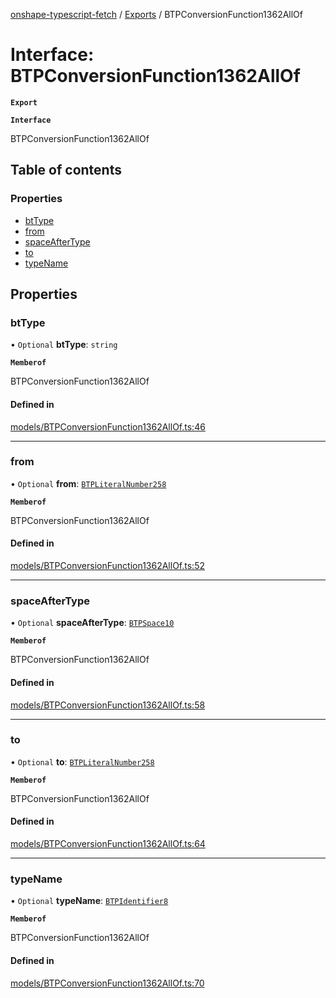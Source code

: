 [onshape-typescript-fetch](../README.md) / [Exports](../modules.md) / BTPConversionFunction1362AllOf

# Interface: BTPConversionFunction1362AllOf

**`Export`**

**`Interface`**

BTPConversionFunction1362AllOf

## Table of contents

### Properties

- [btType](BTPConversionFunction1362AllOf.md#bttype)
- [from](BTPConversionFunction1362AllOf.md#from)
- [spaceAfterType](BTPConversionFunction1362AllOf.md#spaceaftertype)
- [to](BTPConversionFunction1362AllOf.md#to)
- [typeName](BTPConversionFunction1362AllOf.md#typename)

## Properties

### btType

• `Optional` **btType**: `string`

**`Memberof`**

BTPConversionFunction1362AllOf

#### Defined in

[models/BTPConversionFunction1362AllOf.ts:46](https://github.com/toebes/onshape-typescript-fetch/blob/3e11ae1/models/BTPConversionFunction1362AllOf.ts#L46)

___

### from

• `Optional` **from**: [`BTPLiteralNumber258`](BTPLiteralNumber258.md)

**`Memberof`**

BTPConversionFunction1362AllOf

#### Defined in

[models/BTPConversionFunction1362AllOf.ts:52](https://github.com/toebes/onshape-typescript-fetch/blob/3e11ae1/models/BTPConversionFunction1362AllOf.ts#L52)

___

### spaceAfterType

• `Optional` **spaceAfterType**: [`BTPSpace10`](BTPSpace10.md)

**`Memberof`**

BTPConversionFunction1362AllOf

#### Defined in

[models/BTPConversionFunction1362AllOf.ts:58](https://github.com/toebes/onshape-typescript-fetch/blob/3e11ae1/models/BTPConversionFunction1362AllOf.ts#L58)

___

### to

• `Optional` **to**: [`BTPLiteralNumber258`](BTPLiteralNumber258.md)

**`Memberof`**

BTPConversionFunction1362AllOf

#### Defined in

[models/BTPConversionFunction1362AllOf.ts:64](https://github.com/toebes/onshape-typescript-fetch/blob/3e11ae1/models/BTPConversionFunction1362AllOf.ts#L64)

___

### typeName

• `Optional` **typeName**: [`BTPIdentifier8`](BTPIdentifier8.md)

**`Memberof`**

BTPConversionFunction1362AllOf

#### Defined in

[models/BTPConversionFunction1362AllOf.ts:70](https://github.com/toebes/onshape-typescript-fetch/blob/3e11ae1/models/BTPConversionFunction1362AllOf.ts#L70)
